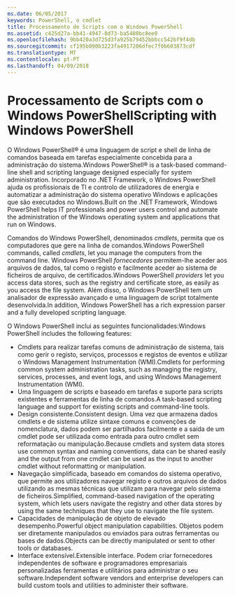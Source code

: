 ```yaml
---
ms.date: 06/05/2017
keywords: PowerShell, o cmdlet
title: Processamento de Scripts com o Windows PowerShell
ms.assetid: c425d27a-bb41-4947-8d73-ba5480bc8ee0
ms.openlocfilehash: 9bb420a3d725d3fa925b79452bbbcc542bf9f4db
ms.sourcegitcommit: cf195b090b3223fa4917206dfec7f0b603873cdf
ms.translationtype: MT
ms.contentlocale: pt-PT
ms.lasthandoff: 04/09/2018
---
```

# <a name="scripting-with-windows-powershell"></a><span data-ttu-id="d52f8-103">Processamento de Scripts com o Windows PowerShell</span><span class="sxs-lookup"><span data-stu-id="d52f8-103">Scripting with Windows PowerShell</span></span>

<span data-ttu-id="d52f8-104">O Windows PowerShell® é uma linguagem de script e shell de linha de comandos baseada em tarefas especialmente concebida para a administração do sistema.</span><span class="sxs-lookup"><span data-stu-id="d52f8-104">Windows PowerShell® is a task-based command-line shell and scripting language designed especially for system administration.</span></span> <span data-ttu-id="d52f8-105">Incorporado no .NET Framework, o Windows PowerShell ajuda os profissionais de TI e controlo de utilizadores de energia e automatizar a administração do sistema operativo Windows e aplicações que são executados no Windows.</span><span class="sxs-lookup"><span data-stu-id="d52f8-105">Built on the .NET Framework, Windows PowerShell helps IT professionals and power users control and automate the administration of the Windows operating system and applications that run on Windows.</span></span>

<span data-ttu-id="d52f8-106">Comandos do Windows PowerShell, denominados *cmdlets*, permita que os computadores que gere na linha de comandos.</span><span class="sxs-lookup"><span data-stu-id="d52f8-106">Windows PowerShell commands, called *cmdlets*, let you manage the computers from the command line.</span></span> <span data-ttu-id="d52f8-107">Windows PowerShell *fornecedores* permitem-lhe aceder aos arquivos de dados, tal como o registo e facilmente aceder ao sistema de ficheiros de arquivo, de certificados.</span><span class="sxs-lookup"><span data-stu-id="d52f8-107">Windows PowerShell *providers* let you access data stores, such as the registry and certificate store, as easily as you access the file system.</span></span> <span data-ttu-id="d52f8-108">Além disso, o Windows PowerShell tem um analisador de expressão avançado e uma linguagem de script totalmente desenvolvida.</span><span class="sxs-lookup"><span data-stu-id="d52f8-108">In addition, Windows PowerShell has a rich expression parser and a fully developed scripting language.</span></span>

<span data-ttu-id="d52f8-109">O Windows PowerShell inclui as seguintes funcionalidades:</span><span class="sxs-lookup"><span data-stu-id="d52f8-109">Windows PowerShell includes the following features:</span></span>

- <span data-ttu-id="d52f8-110">Cmdlets para realizar tarefas comuns de administração de sistema, tais como gerir o registo, serviços, processos e registos de eventos e utilizar o Windows Management Instrumentation (WMI).</span><span class="sxs-lookup"><span data-stu-id="d52f8-110">Cmdlets for performing common system administration tasks, such as managing the registry, services, processes, and event logs, and using Windows Management Instrumentation (WMI).</span></span>
- <span data-ttu-id="d52f8-111">Uma linguagem de scripts e baseado em tarefas e suporte para scripts existentes e ferramentas de linha de comandos.</span><span class="sxs-lookup"><span data-stu-id="d52f8-111">A task-based scripting language and support for existing scripts and command-line tools.</span></span>
- <span data-ttu-id="d52f8-112">Design consistente.</span><span class="sxs-lookup"><span data-stu-id="d52f8-112">Consistent design.</span></span> <span data-ttu-id="d52f8-113">Uma vez que armazena dados cmdlets e de sistema utilize sintaxe comuns e convenções de nomenclatura, dados podem ser partilhados facilmente e a saída de um cmdlet pode ser utilizada como entrada para outro cmdlet sem reformatação ou manipulação.</span><span class="sxs-lookup"><span data-stu-id="d52f8-113">Because cmdlets and system data stores use common syntax and naming conventions, data can be shared easily and the output from one cmdlet can be used as the input to another cmdlet without reformatting or manipulation.</span></span>
- <span data-ttu-id="d52f8-114">Navegação simplificada, baseado em comandos do sistema operativo, que permite aos utilizadores navegar registo e outros arquivos de dados utilizando as mesmas técnicas que utilizam para navegar pelo sistema de ficheiros.</span><span class="sxs-lookup"><span data-stu-id="d52f8-114">Simplified, command-based navigation of the operating system, which lets users navigate the registry and other data stores by using the same techniques that they use to navigate the file system.</span></span>
- <span data-ttu-id="d52f8-115">Capacidades de manipulação de objeto de elevado desempenho.</span><span class="sxs-lookup"><span data-stu-id="d52f8-115">Powerful object manipulation capabilities.</span></span> <span data-ttu-id="d52f8-116">Objetos podem ser diretamente manipulados ou enviados para outras ferramentas ou bases de dados.</span><span class="sxs-lookup"><span data-stu-id="d52f8-116">Objects can be directly manipulated or sent to other tools or databases.</span></span>
- <span data-ttu-id="d52f8-117">Interface extensível.</span><span class="sxs-lookup"><span data-stu-id="d52f8-117">Extensible interface.</span></span> <span data-ttu-id="d52f8-118">Podem criar fornecedores independentes de software e programadores empresariais personalizadas ferramentas e utilitários para administrar o seu software.</span><span class="sxs-lookup"><span data-stu-id="d52f8-118">Independent software vendors and enterprise developers can build custom tools and utilities to administer their software.</span></span>